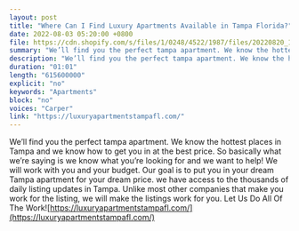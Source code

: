 ```yaml
---
layout: post
title: "Where Can I Find Luxury Apartments Available in Tampa Florida?"
date: 2022-08-03 05:20:00 +0800
file: https://cdn.shopify.com/s/files/1/0248/4522/1987/files/20220820_1.mp3?v=1660957571
summary: "We’ll find you the perfect tampa apartment. We know the hottest places in Tampa and we know how to get you in at the best price. So basically what we’re saying is we know what you’re looking for and we want to help! We will work with you and your budget. Our goal is to put you in your dream Tampa apartment for your dream price. we have access to the thousands of daily listing updates in Tampa. Unlike most other companies that make you work for the listing, we will make the listings work for you. Let Us Do All Of The Work!"
description: "We’ll find you the perfect tampa apartment. We know the hottest places in Tampa and we know how to get you in at the best price. So basically what we’re saying is we know what you’re looking for and we want to help! We will work with you and your budget. Our goal is to put you in your dream Tampa apartment for your dream price. we have access to the thousands of daily listing updates in Tampa. Unlike most other companies that make you work for the listing, we will make the listings work for you. Let Us Do All Of The Work! <a href='https://luxuryapartmentstampafl.com/'>https://luxuryapartmentstampafl.com/</a>"
duration: "01:01"
length: "615600000"
explicit: "no"
keywords: "Apartments"
block: "no"
voices: "Carper"
link: "https://luxuryapartmentstampafl.com/"
---
```


We’ll find you the perfect tampa apartment. We know the hottest places in Tampa and we know how to get you in at the best price. So basically what we’re saying is we know what you’re looking for and we want to help! We will work with you and your budget. Our goal is to put you in your dream Tampa apartment for your dream price. we have access to the thousands of daily listing updates in Tampa. Unlike most other companies that make you work for the listing, we will make the listings work for you. Let Us Do All Of The Work![https://luxuryapartmentstampafl.com/](https://luxuryapartmentstampafl.com/)
